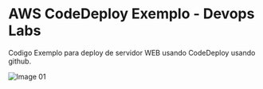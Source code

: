 # AWS CodeDeploy Exemplo - Devops Labs
 
Codigo Exemplo para deploy de servidor WEB usando CodeDeploy  usando github.

![Image 01](https://miro.medium.com/max/462/0*3JCMUy_03OMlg5r2.)